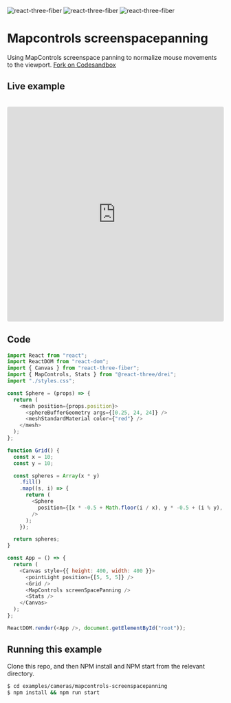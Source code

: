 ![react-three-fiber](https://img.shields.io/badge/dynamic/json?url=https://raw.githubusercontent.com/onion2k/r3f-by-example/develop/examples/cameras/mapcontrols-screenspacepanning/package.json&label=react-three-fiber&query=$.dependencies['react-three-fiber']&color=green) ![react-three-fiber](https://img.shields.io/badge/dynamic/json?url=https://raw.githubusercontent.com/onion2k/r3f-by-example/develop/examples/cameras/mapcontrols-screenspacepanning/package.json&label=three&query=$.dependencies['three']&color=green) ![react-three-fiber](https://img.shields.io/badge/dynamic/json?url=https://raw.githubusercontent.com/onion2k/r3f-by-example/develop/examples/cameras/mapcontrols-screenspacepanning/package.json&label=@react-three/drei&query=$.dependencies['@react-three/drei']&color=green)

# Mapcontrols screenspacepanning

Using MapControls screenspace panning to normalize mouse movements to the viewport. [Fork on Codesandbox](https://githubbox.com/onion2k/r3f-by-example/tree/develop/examples/cameras/mapcontrols-screenspacepanning)

## Live example
<div align="center">
  <br>
  <iframe src="https://codesandbox.io/embed/mapcontrols-screenspacepanning-nm5tn?fontsize=14&hidenavigation=1&theme=dark&view=preview"
    style="width:100%; height:500px; border:0; border-radius: 4px; overflow:hidden;"
    title="Instanced Ducks"
    allow="accelerometer; ambient-light-sensor; camera; encrypted-media; geolocation; gyroscope; hid; microphone; midi; payment; usb; vr; xr-spatial-tracking"
    sandbox="allow-forms allow-modals allow-popups allow-presentation allow-same-origin allow-scripts"
  ></iframe>
  <br>
</div>

## Code
```js
import React from "react";
import ReactDOM from "react-dom";
import { Canvas } from "react-three-fiber";
import { MapControls, Stats } from "@react-three/drei";
import "./styles.css";

const Sphere = (props) => {
  return (
    <mesh position={props.position}>
      <sphereBufferGeometry args={[0.25, 24, 24]} />
      <meshStandardMaterial color={"red"} />
    </mesh>
  );
};

function Grid() {
  const x = 10;
  const y = 10;

  const spheres = Array(x * y)
    .fill()
    .map((s, i) => {
      return (
        <Sphere
          position={[x * -0.5 + Math.floor(i / x), y * -0.5 + (i % y), 0]}
        />
      );
    });

  return spheres;
}

const App = () => {
  return (
    <Canvas style={{ height: 400, width: 400 }}>
      <pointLight position={[5, 5, 5]} />
      <Grid />
      <MapControls screenSpacePanning />
      <Stats />
    </Canvas>
  );
};

ReactDOM.render(<App />, document.getElementById("root"));

```

## Running this example

Clone this repo, and then NPM install and NPM start from the relevant directory.

```bash
$ cd examples/cameras/mapcontrols-screenspacepanning
$ npm install && npm run start
```